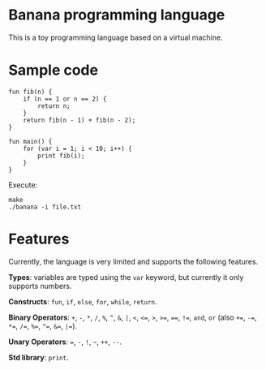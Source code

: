 # Banana programming language

This is a toy programming language based on a virtual machine.

# Sample code

```
fun fib(n) {
    if (n == 1 or n == 2) {
        return n;
    }
    return fib(n - 1) + fib(n - 2);
}

fun main() {
    for (var i = 1; i < 10; i++) {
        print fib(i);
    }
}
```

Execute:

```
make
./banana -i file.txt
```

# Features

Currently, the language is very limited and supports the following features.

**Types**: variables are typed using the `var` keyword, but currently it only supports numbers.

**Constructs**: `fun`, `if`, `else`, `for`, `while`, `return`.

**Binary Operators**: `+`, `-`, `*`, `/`, `%`, `^`, `&`, `|`, `<`, `<=`, `>`, `>=`, `==`, `!=`, `and`, `or` (also `+=`, `-=`, `*=`, `/=`, `%=`, `^=`, `&=`, `|=`).

**Unary Operators**: `=`, `-`, `!`, `~`, `++`, `--`.

**Std library**: `print`.
